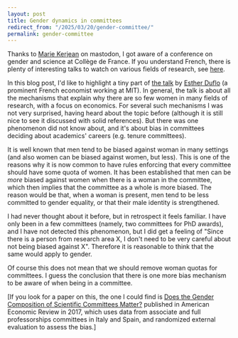 ```yaml
---
layout: post
title: Gender dynamics in committees
redirect_from: "/2025/03/20/gender-committee/"
permalink: gender-committee
---
```


Thanks to
[Marie Kerjean](https://lipn.univ-paris13.fr/~kerjean/) 
on mastodon, I got aware of a conference on gender and science at 
Collège de France. If you understand French, there is plenty of interesting
talks to watch on various fields of research, see 
[here](https://www.college-de-france.fr/fr/agenda/grand-evenement/genre-et-sciences).

In this blog post, I'd like to highlight a tiny part of
 [the talk](https://www.college-de-france.fr/fr/agenda/grand-evenement/genre-et-sciences/la-discrimination-contre-les-femmes-scientifiques-une-histoire-recente-inachevee) 
 by [Esther Duflo](https://en.wikipedia.org/wiki/Esther_Duflo)
(a prominent French economist working at MIT). In general, the talk is about 
all the mechanisms that explain why there are so few women in many fields 
of research, with a focus on economics. For several such mechanisms I was 
not very surprised, having heard about the topic before (although it is still 
nice to see it discussed with solid references). But there was one phenomenon
did not know about, and it's about bias in committees deciding about 
academics' careers (e.g. tenure committees). 

It is well known that men tend to be biased against woman in many settings 
(and also women can be biased against women, but less). 
This is one of the reasons why it is now common to have rules 
enforcing that every committee should have some quota of women. 
It has been established that men can be *more* biased against women 
when there is a woman in the committee, which then implies that the committee
as a whole is more biased.
The reason would be that, when a woman is present, men tend to be less 
committed to gender equality, or that their male identity is strengthened.

I had never thought about it before, but in retrospect it feels familiar. 
I have only been in a few committees (namely, two committees for PhD awards), 
and I have not detected this phenomenon, but I did get a feeling of 
"Since there is a person from research area X, I don't need to be very 
careful about not being biased against X". Therefore it is reasonable to 
think that the same would apply to gender. 

Of course this does not mean that we should remove woman quotas for 
committees. I guess the conclusion that there is one more bias mechanism to 
be aware of when being in a committee. 

[If you look for a paper on this, the one I could find is
[Does the Gender Composition of Scientific Committees Matter?](https://docs.iza.org/dp9199.pdf)
published in American Economic Review in 2017, which uses data from 
associate and full professorships committees in Italy and Spain, and 
randomized external evaluation to assess the bias.]




